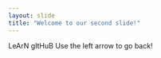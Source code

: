 ```yaml
---
layout: slide
title: "Welcome to our second slide!"
---
```

LeArN gItHuB
Use the left arrow to go back!
